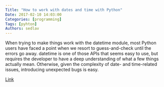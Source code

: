 ```yaml
---
Title: "How to work with dates and time with Python"
Date: 2017-02-10 14:03:00
Categories: [programming]
Tags: [pyhton]
Authors: sedlav
---
```


When trying to make things work with the datetime module, most Python users have faced a point when we resort to guess-and-check until the errors go away. datetime is one of those APIs that seems easy to use, but requires the developer to have a deep understanding of what a few things actually mean. Otherwise, given the complexity of date- and time-related issues, introducing unexpected bugs is easy.

[Link](https://opensource.com/article/17/5/understanding-datetime-python-primer)
